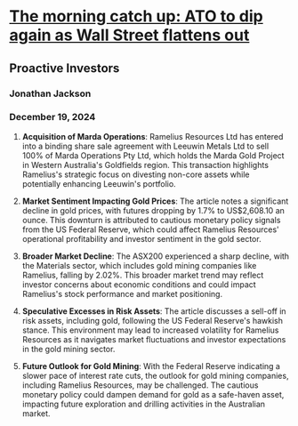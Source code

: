 # [The morning catch up: ATO to dip again as Wall Street flattens out](https://advance.lexis.com/api/document?collection=news&id=urn:contentItem:6DP8-VBC3-RRPH-0127-00000-00&context=1519360)
## Proactive Investors
### Jonathan Jackson
### December 19, 2024

1. **Acquisition of Marda Operations**: Ramelius Resources Ltd has entered into a binding share sale agreement with Leeuwin Metals Ltd to sell 100% of Marda Operations Pty Ltd, which holds the Marda Gold Project in Western Australia's Goldfields region. This transaction highlights Ramelius's strategic focus on divesting non-core assets while potentially enhancing Leeuwin's portfolio.

2. **Market Sentiment Impacting Gold Prices**: The article notes a significant decline in gold prices, with futures dropping by 1.7% to US$2,608.10 an ounce. This downturn is attributed to cautious monetary policy signals from the US Federal Reserve, which could affect Ramelius Resources' operational profitability and investor sentiment in the gold sector.

3. **Broader Market Decline**: The ASX200 experienced a sharp decline, with the Materials sector, which includes gold mining companies like Ramelius, falling by 2.02%. This broader market trend may reflect investor concerns about economic conditions and could impact Ramelius's stock performance and market positioning.

4. **Speculative Excesses in Risk Assets**: The article discusses a sell-off in risk assets, including gold, following the US Federal Reserve's hawkish stance. This environment may lead to increased volatility for Ramelius Resources as it navigates market fluctuations and investor expectations in the gold mining sector.

5. **Future Outlook for Gold Mining**: With the Federal Reserve indicating a slower pace of interest rate cuts, the outlook for gold mining companies, including Ramelius Resources, may be challenged. The cautious monetary policy could dampen demand for gold as a safe-haven asset, impacting future exploration and drilling activities in the Australian market.